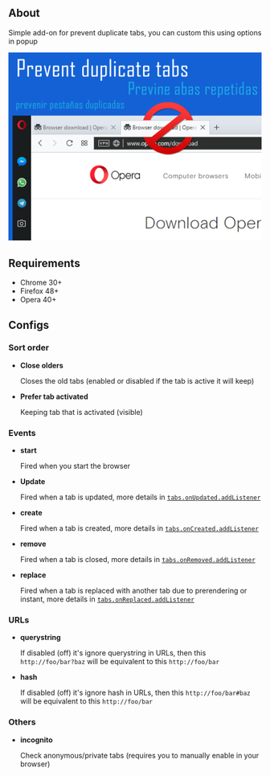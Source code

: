 ## About

Simple add-on for prevent duplicate tabs, you can custom this using options in popup

![promocional](promo.png)

## Requirements

- Chrome 30+
- Firefox 48+
- Opera 40+

## Configs

### Sort order

- **Close olders**

    Closes the old tabs (enabled or disabled if the tab is active it will keep)

- **Prefer tab activated**

    Keeping tab that is activated (visible)

### Events

- **start**

    Fired when you start the browser

- **Update**

    Fired when a tab is updated, more details in [`tabs.onUpdated.addListener`](https://developer.chrome.com/extensions/tabs#event-onUpdated)

- **create**

    Fired when a tab is created, more details in [`tabs.onCreated.addListener`](https://developer.chrome.com/extensions/tabs#event-onCreated)

- **remove**

    Fired when a tab is closed, more details in [`tabs.onRemoved.addListener`](https://developer.chrome.com/extensions/tabs#event-onRemoved)

- **replace**

    Fired when a tab is replaced with another tab due to prerendering or instant, more details in [`tabs.onReplaced.addListener`](https://developer.chrome.com/extensions/tabs#event-onReplaced)

### URLs

- **querystring**

    If disabled (off) it's ignore querystring in URLs, then this `http://foo/bar?baz` will be equivalent to this `http://foo/bar`

- **hash**

    If disabled (off) it's ignore hash in URLs, then this `http://foo/bar#baz` will be equivalent to this `http://foo/bar`

### Others

- **incognito**

    Check anonymous/private tabs (requires you to manually enable in your browser)
